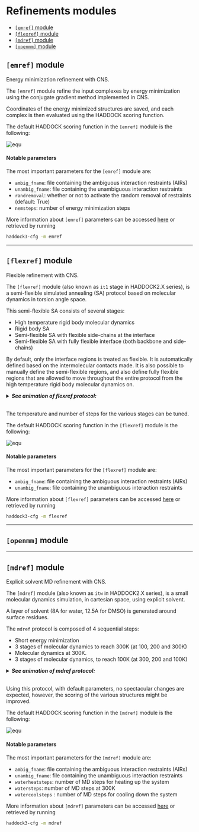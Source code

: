 # Refinements modules

- [`[emref]` module](#emref-module)
- [`[flexref]` module](#flexref-module)
- [`[mdref]` module](#mdref-module)
- [`[openmm]` module](#openmm-module)


## `[emref]` module

Energy minimization refinement with CNS.

The ``[emref]`` module refine the input complexes by energy minimization using
the conjugate gradient method implemented in CNS.

Coordinates of the energy minimized structures are saved, and each
complex is then evaluated using the HADDOCK scoring function.

The default HADDOCK scoring function in the ``[emref]`` module is the following:

![equ](https://latex.codecogs.com/gif.latex?HS=1.0E_{vdw}&plus;0.2E_{elec}&plus;0.1E_{air}&plus;1.0E_{desolv})

#### Notable parameters

The most important parameters for the ``[emref]`` module are:

- `ambig_fname`: file containing the ambiguous interaction restraints (AIRs)
- `unambig_fname`: file containing the unambiguous interaction restraints
- `randremoval`: whether or not to activate the random removal of restraints (default: True)
- `nemsteps`: number of energy minimization steps

More information about ``[emref]`` parameters can be accessed [here](https://bonvinlab.org/haddock3/modules/refinement/haddock.modules.refinement.emref.html#default-parameters) or retrieved by running
```bash
haddock3-cfg -m emref
```

<hr>

## `[flexref]` module

Flexible refinement with CNS.

The ``[flexref]`` module (also known as ``it1`` stage in HADDOCK2.X series),
is a semi-flexible simulated annealing (SA) protocol based on molecular
dynamics in torsion angle space.


This semi-flexible SA consists of several stages:
- High temperature rigid body molecular dynamics
- Rigid body SA
- Semi-flexible SA with flexible side-chains at the interface
- Semi-flexible SA with fully flexible interface (both backbone and side-chains)

By default, only the interface regions is treated as flexible. It is automatically
defined based on the intermolecular contacts made. It is also possible to manually
define the semi-flexible regions, and also define fully flexible regions that are
allowed to move throughout the entire protocol from the high temperature rigid
body molecular dynamics on.

<details >
  <summary style="bold">
  <b><i>See animation of flexref protocol:</i></b>
  </summary>
  <figure align="center">
    <img src="./images/haddock_sa.gif">
  </figure>
  </details>
  <br>


The temperature and number of steps for the various stages can be tuned.

The default HADDOCK scoring function in the `[flexref]` module is the following:

![equ](https://latex.codecogs.com/gif.latex?HS=1.0E_{vdw}&plus;1.0E_{elec}&plus;0.1E_{air}&plus;1.0E_{desolv}-0.01BSA)

#### Notable parameters

The most important parameters for the `[flexref]` module are:

- `ambig_fname`: file containing the ambiguous interaction restraints (AIRs)
- `unambig_fname`: file containing the unambiguous interaction restraints
<!-- TODO: add nfle description -->

More information about `[flexref]` parameters can be accessed [here](https://bonvinlab.org/haddock3/modules/refinement/haddock.modules.refinement.flexref.html#default-parameters) or retrieved by running
```bash
haddock3-cfg -m flexref
```
<hr>

## `[openmm]` module

<hr>


## `[mdref]` module

Explicit solvent MD refinement with CNS.

The `[mdref]` module (also known as `itw` in HADDOCK2.X series), is a small
molecular dynamics simulation, in cartesian space, using explicit solvent.

A layer of solvent (8A for water, 12.5A for DMSO) is generated around
surface residues.

The `mdref` protocol is composed of 4 sequential steps:
- Short energy minimization
- 3 stages of molecular dynamics to reach 300K (at 100, 200 and 300K)
- Molecular dynamics at 300K.
- 3 stages of molecular dynamics, to reach 100K (at 300, 200 and 100K)


<details >
 <summary style="bold">
 <b><i>See animation of mdref protocol:</i></b>
 </summary>
 <figure align="center">
   <img src="./images/haddock_water.gif">
 </figure>
 </details>
 <br>

Using this protocol, with default parameters, no spectacular changes are
expected, however, the scoring of the various structures might be improved.

The default HADDOCK scoring function in the ``[mdref]`` module is the following:

![equ](https://latex.codecogs.com/gif.latex?HS=1.0E_{vdw}&plus;0.2E_{elec}&plus;0.1E_{air}&plus;1.0E_{desolv})

#### Notable parameters

The most important parameters for the ``[mdref]`` module are:

- `ambig_fname`: file containing the ambiguous interaction restraints (AIRs)
- `unambig_fname`: file containing the unambiguous interaction restraints
- `waterheatsteps`: number of MD steps for heating up the system
- `watersteps`: number of MD steps at 300K
- `watercoolsteps` : number of MD steps for cooling down the system 

More information about `[mdref]` parameters can be accessed [here](https://bonvinlab.org/haddock3/modules/refinement/haddock.modules.refinement.mdref.html#default-parameters) or retrieved by running
```bash
haddock3-cfg -m mdref
```
